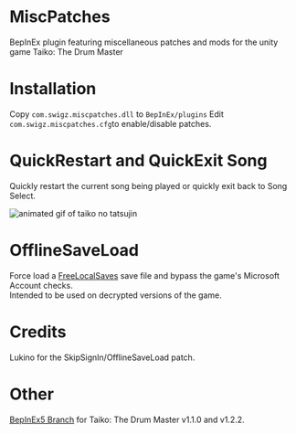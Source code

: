 # MiscPatches
BepInEx plugin featuring miscellaneous patches and mods for the unity game Taiko: The Drum Master

# Installation
Copy `com.swigz.miscpatches.dll` to `BepInEx/plugins`
Edit `com.swigz.miscpatches.cfg`to enable/disable patches.

# QuickRestart and QuickExit Song
Quickly restart the current song being played or quickly exit back to Song Select.

![animated gif of taiko no tatsujin](https://i.giphy.com/media/CGKQn5d5bm184P3SfY/giphy.webp)

# OfflineSaveLoad
Force load a [FreeLocalSaves](https://github.com/Sanae6/FreeLocalSaves/releases/latest) save file and bypass the game's Microsoft Account checks.  
Intended to be used on decrypted versions of the game.

# Credits 
Lukino for the SkipSignIn/OfflineSaveLoad patch.

# Other
 [BepInEx5 Branch](https://github.com/swigz27/MiscPatches/) for Taiko: The Drum Master v1.1.0 and v1.2.2.
